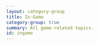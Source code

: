```yaml
---
layout: category-group
title: In-Game
category-group: true
summary: All game-related topics.
id: ingame
---
```


